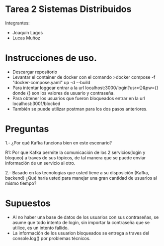 # Tarea 2 Sistemas Distribuidos 
Integrantes:
- Joaquín Lagos
- Lucas Muñoz

# Instrucciones de uso.
- Descargar repositorio
- Levantar el container de docker con el comando >docker compose -f "docker-compose.yaml" up -d --build
- Para intentar loggear entrar a la url localhost:3000/login?usr={}&pw={} donde {} son los valores de usuario y contraseña.
- Para obtener los usuarios que fueron bloqueados entrar en la url localhost:3001/blocked
- También se puede utilizar postman para los dos pasos anteriores.

# Preguntas

1.- ¿Por qué Kafka funciona bien en este escenario?

R1: Por que Kafka permite la comunicación de los 2 servicios(login y bloqueo) a traves de sus tópicos, de tal manera que se puede enviar información de un servicio al otro.

2.- Basado en las tecnologías que usted tiene a su disposición (Kafka, backend) ¿Qué haría usted para manejar
una gran cantidad de usuarios al mismo tiempo?

# Supuestos
- Al no haber una base de datos de los usuarios con sus contraseñas, se asume que todo intento de login, sin importar la contraseña que se utilice, es un intento fallido.
- La información de los usuarion bloqueados se entrega a traves del console.log() por problemas técnicos.
